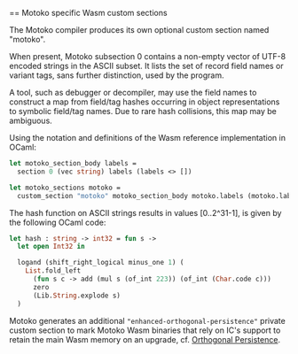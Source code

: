 == Motoko specific Wasm custom sections

The Motoko compiler produces its own optional custom section named "motoko".

When present, Motoko subsection 0 contains a non-empty vector of UTF-8 encoded
strings in the ASCII subset. It lists the set of record field names or
variant tags, sans further distinction, used by the program.

A tool, such as debugger or decompiler, may use the field names to
construct a map from field/tag hashes occurring in object
representations to symbolic field/tag names.
Due to rare hash collisions, this map may be ambiguous.

Using the notation and definitions of the Wasm reference implementation in OCaml:

```ocaml
let motoko_section_body labels =
  section 0 (vec string) labels (labels <> [])

let motoko_sections motoko =
  custom_section "motoko" motoko_section_body motoko.labels (motoko.labels <> [])
```

The hash function on ASCII strings results in values [0..2^31-1], is given by the following OCaml code:

```ocaml
let hash : string -> int32 = fun s ->
  let open Int32 in

  logand (shift_right_logical minus_one 1) (
    List.fold_left
      (fun s c -> add (mul s (of_int 223)) (of_int (Char.code c)))
      zero
      (Lib.String.explode s)
  )
```

Motoko generates an additional `"enhanced-orthogonal-persistence"` private custom section to
mark Motoko Wasm binaries that rely on IC's support to retain the main Wasm memory on an upgrade, 
cf. [Orthogonal Persistence](OrthogonalPersistence.md).
